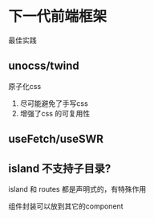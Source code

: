 # 下一代前端框架
最佳实践

## unocss/twind 
原子化css
1. 尽可能避免了手写css
2. 增强了css 的可复用性

## useFetch/useSWR

## island 不支持子目录?
island 和 routes 都是声明式的，有特殊作用

组件封装可以放到其它的component